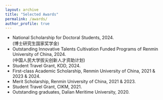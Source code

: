 ```yaml
---
layout: archive
title: "Selected Awards"
permalink: /awards/
author_profile: true
---
```

- National Scholarship for Doctoral Students, 2024. <br>
  (博士研究生国家奖学金)
- Outstanding Innovative Talents Cultivation Funded Programs of Renmin University of China, 2024. <br>
  (中国人民大学拔尖创新人才资助计划)
- Student Travel Grant, KDD, 2024.
- First-class Academic Scholarship, Renmin University of China, 2021 & 2023 & 2024.
- Merit Scholarship, Renmin University of China, 2021 & 2023.
- Student Travel Grant, CIKM, 2021.
- Outstanding graduates, Dalian Meritime University, 2020.
